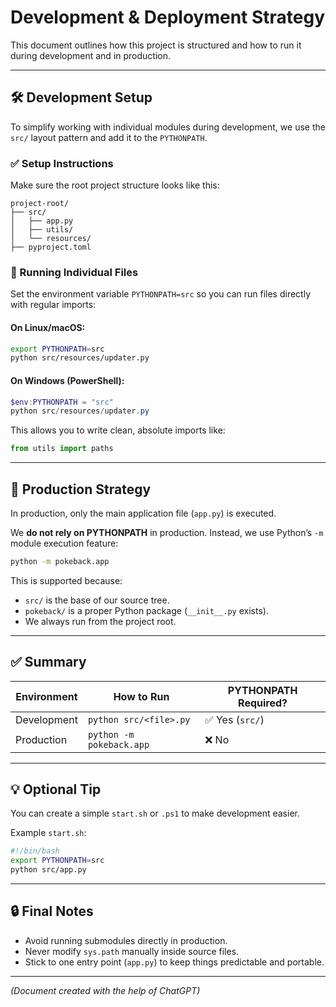 # Development & Deployment Strategy

This document outlines how this project is structured and how to run it during development and in production.

---

## 🛠️ Development Setup

To simplify working with individual modules during development, we use the `src/` layout pattern and add it to the `PYTHONPATH`.

### ✅ Setup Instructions

Make sure the root project structure looks like this:

```
project-root/
├── src/
│   ├── app.py
│   ├── utils/
│   └── resources/
├── pyproject.toml
```

### 🧪 Running Individual Files

Set the environment variable `PYTHONPATH=src` so you can run files directly with regular imports:

#### On Linux/macOS:

```bash
export PYTHONPATH=src
python src/resources/updater.py
```

#### On Windows (PowerShell):

```powershell
$env:PYTHONPATH = "src"
python src/resources/updater.py
```

This allows you to write clean, absolute imports like:

```python
from utils import paths
```

---

## 🚀 Production Strategy

In production, only the main application file (`app.py`) is executed.

We **do not rely on PYTHONPATH** in production. Instead, we use Python’s `-m` module execution feature:

```bash
python -m pokeback.app
```

This is supported because:

- `src/` is the base of our source tree.
- `pokeback/` is a proper Python package (`__init__.py` exists).
- We always run from the project root.

---

## ✅ Summary

| Environment   | How to Run                        | PYTHONPATH Required? |
|---------------|------------------------------------|------------------------|
| Development   | `python src/<file>.py`             | ✅ Yes (`src/`)         |
| Production    | `python -m pokeback.app`           | ❌ No                   |

---

## 💡 Optional Tip

You can create a simple `start.sh` or `.ps1` to make development easier.

Example `start.sh`:

```bash
#!/bin/bash
export PYTHONPATH=src
python src/app.py
```

---

## 🔒 Final Notes

- Avoid running submodules directly in production.
- Never modify `sys.path` manually inside source files.
- Stick to one entry point (`app.py`) to keep things predictable and portable.

---

*(Document created with the help of ChatGPT)*
